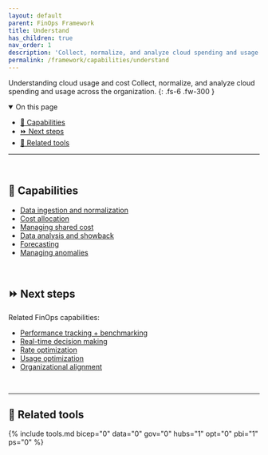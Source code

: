 ```yaml
---
layout: default
parent: FinOps Framework
title: Understand
has_children: true
nav_order: 1
description: 'Collect, normalize, and analyze cloud spending and usage across the organization.'
permalink: /framework/capabilities/understand
---
```


<span class="fs-9 d-block mb-4">Understanding cloud usage and cost</span>
Collect, normalize, and analyze cloud spending and usage across the organization.
{: .fs-6 .fw-300 }

<details open markdown="1">
   <summary class="fs-2 text-uppercase">On this page</summary>

- [📝 Capabilities](#-capabilities)
- [⏩ Next steps](#-next-steps)
- [🧰 Related tools](#-related-tools)

</details>

---

<br>

## 📝 Capabilities

- [Data ingestion and normalization](./ingestion.md)
- [Cost allocation](./allocation.md)
- [Managing shared cost](./shared-cost.md)
- [Data analysis and showback](./reporting.md)
- [Forecasting](../quantify/forecasting.md)
- [Managing anomalies](./anomalies.md)

<br>

## ⏩ Next steps

Related FinOps capabilities:

- [Performance tracking + benchmarking](../quantify/README.md#performance-tracking-and-benchmarking)
- [Real-time decision making](../quantify/README.md#real-time-decision-making)
- [Rate optimization](../optimize/README.md#rate-optimization)
- [Usage optimization](../optimize/README.md#usage-optimization)
- [Organizational alignment](../manage/README.md)

<br>

---

## 🧰 Related tools

{% include tools.md bicep="0" data="0" gov="0" hubs="1" opt="0" pbi="1" ps="0" %}

<br>

